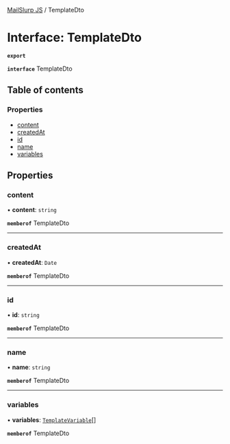 [MailSlurp JS](../README.md) / TemplateDto

# Interface: TemplateDto

**`export`**

**`interface`** TemplateDto

## Table of contents

### Properties

- [content](TemplateDto.md#content)
- [createdAt](TemplateDto.md#createdat)
- [id](TemplateDto.md#id)
- [name](TemplateDto.md#name)
- [variables](TemplateDto.md#variables)

## Properties

### content

• **content**: `string`

**`memberof`** TemplateDto

___

### createdAt

• **createdAt**: `Date`

**`memberof`** TemplateDto

___

### id

• **id**: `string`

**`memberof`** TemplateDto

___

### name

• **name**: `string`

**`memberof`** TemplateDto

___

### variables

• **variables**: [`TemplateVariable`](TemplateVariable.md)[]

**`memberof`** TemplateDto

